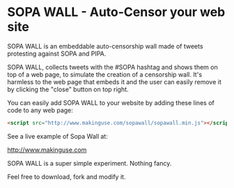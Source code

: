 # SOPA WALL - Auto-Censor your web site

SOPA WALL is an embeddable auto-censorship wall made of tweets protesting against SOPA and PIPA.

SOPA WALL, collects tweets with the #SOPA hashtag and shows them on top of a web page, to simulate the creation of a censorship wall. It's harmless to the web page that embeds it and the user can easily remove it by clicking the "close" button on top right.

You can easily add SOPA WALL to your website by adding these lines of code to any web page:

``` html
<script src="http://www.makinguse.com/sopawall/sopawall.min.js"></script>
```

See a live example of Sopa Wall at:

http://www.makinguse.com

SOPA WALL is a super simple experiment. Nothing fancy.

Feel free to download, fork and modify it.
